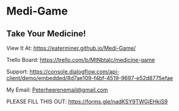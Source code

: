 # Medi-Game
## Take Your Medicine!
View It At: https://eaterminer.github.io/Medi-Game/

Trello Board: https://trello.com/b/MtNbtalc/medicine-game

Support: https://console.dialogflow.com/api-client/demo/embedded/8d7ae109-f4bf-4519-9697-e52d8775efae

My Email: Peterheerenemail@gmail.com

PLEASE FILL THIS OUT: https://forms.gle/nadKSY9TWGjEHkiS9
